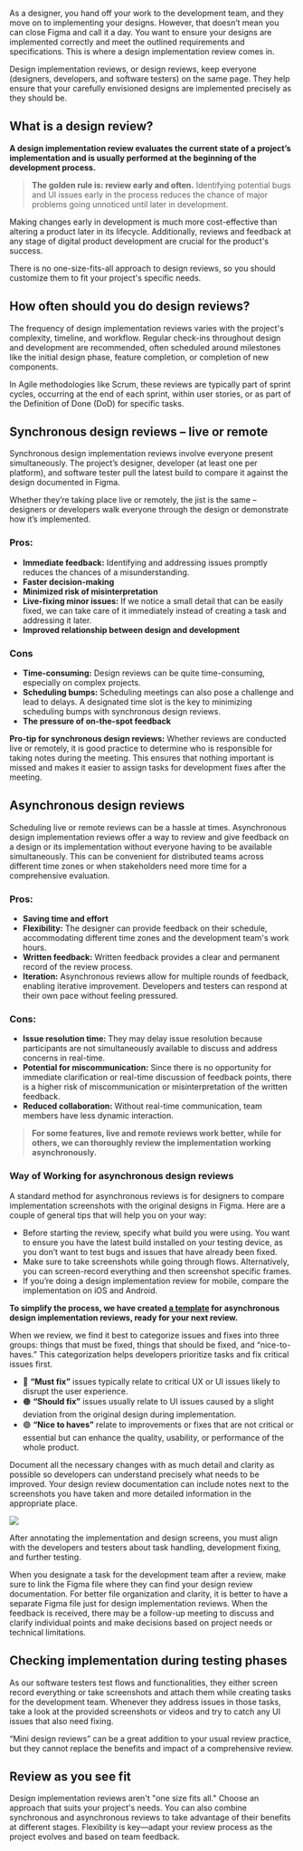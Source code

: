 As a designer, you hand off your work to the development team, and they move on to implementing your designs. However, that doesn’t mean you can close Figma and call it a day. You want to ensure your designs are implemented correctly and meet the outlined requirements and specifications. This is where a design implementation review comes in. 

Design implementation reviews, or design reviews, keep everyone (designers, developers, and software testers) on the same page. They help ensure that your carefully envisioned designs are implemented precisely as they should be.


## What is a design review?

**A design implementation review evaluates the current state of a project’s implementation and is usually performed at the beginning of the development process.**


> **The golden rule is: review early and often.** Identifying potential bugs and UI issues early in the process reduces the chance of major problems going unnoticed until later in development. 

Making changes early in development is much more cost-effective than altering a product later in its lifecycle. Additionally, reviews and feedback at any stage of digital product development are crucial for the product's success.

There is no one-size-fits-all approach to design reviews, so you should customize them to fit your project's specific needs.


## How often should you do design reviews?

The frequency of design implementation reviews varies with the project's complexity, timeline, and workflow. Regular check-ins throughout design and development are recommended, often scheduled around milestones like the initial design phase, feature completion, or completion of new components. 

In Agile methodologies like Scrum, these reviews are typically part of sprint cycles, occurring at the end of each sprint, within user stories, or as part of the Definition of Done (DoD) for specific tasks.


## Synchronous design reviews – live or remote

Synchronous design implementation reviews involve everyone present simultaneously. The project’s designer, developer (at least one per platform), and software tester pull the latest build to compare it against the design documented in Figma. 

Whether they’re taking place live or remotely, the jist is the same – designers or developers walk everyone through the design or demonstrate how it’s implemented. 


### Pros:

* **Immediate feedback:** Identifying and addressing issues promptly reduces the chances of a misunderstanding.
* **Faster decision-making**
* **Minimized risk of misinterpretation**
* **Live-fixing minor issues:** If we notice a small detail that can be easily fixed, we can take care of it immediately instead of creating a task and addressing it later.
* **Improved relationship between design and development**


### Cons

* **Time-consuming:** Design reviews can be quite time-consuming, especially on complex projects.
* **Scheduling bumps:** Scheduling meetings can also pose a challenge and lead to delays. A designated time slot is the key to minimizing scheduling bumps with synchronous design reviews.
* **The pressure of on-the-spot feedback**

**Pro-tip for synchronous design reviews:** Whether reviews are conducted live or remotely, it is good practice to determine who is responsible for taking notes during the meeting. This ensures that nothing important is missed and makes it easier to assign tasks for development fixes after the meeting.


## Asynchronous design reviews

Scheduling live or remote reviews can be a hassle at times. Asynchronous design implementation reviews offer a way to review and give feedback on a design or its implementation without everyone having to be available simultaneously. This can be convenient for distributed teams across different time zones or when stakeholders need more time for a comprehensive evaluation.


### Pros:

* **Saving time and effort**
* **Flexibility:** The designer can provide feedback on their schedule, accommodating different time zones and the development team's work hours.
* **Written feedback:** Written feedback provides a clear and permanent record of the review process. 
* **Iteration:** Asynchronous reviews allow for multiple rounds of feedback, enabling iterative improvement. Developers and testers can respond at their own pace without feeling pressured.


### Cons:

* **Issue resolution time:** They may delay issue resolution because participants are not simultaneously available to discuss and address concerns in real-time.
* **Potential for miscommunication:** Since there is no opportunity for immediate clarification or real-time discussion of feedback points, there is a higher risk of miscommunication or misinterpretation of the written feedback.
* **Reduced collaboration:** Without real-time communication, team members have less dynamic interaction.

> **For some features, live and remote reviews work better, while for others, we can thoroughly review the implementation working asynchronously.**



### Way of Working for asynchronous design reviews

A standard method for asynchronous reviews is for designers to compare implementation screenshots with the original designs in Figma. Here are a couple of general tips that will help you on your way:

* Before starting the review, specify what build you were using. You want to ensure you have the latest build installed on your testing device, as you don’t want to test bugs and issues that have already been fixed. 
* Make sure to take screenshots while going through flows. Alternatively, you can screen-record everything and then screenshot specific frames. 
* If you’re doing a design implementation review for mobile, compare the implementation on iOS and Android.

**To simplify the process, we have created [a template](https://www.figma.com/community/file/989816442007169817/Design-Implementation-review-template) for asynchronous design implementation reviews, ready for your next review.**

When we review, we find it best to categorize issues and fixes into three groups: things that must be fixed, things that should be fixed, and “nice-to-haves.” This categorization helps developers prioritize tasks and fix critical issues first.



* 🔴 **“Must fix”** issues typically relate to critical UX or UI issues likely to disrupt the user experience.
* 🟠 **“Should fix”** issues usually relate to UI issues caused by a slight deviation from the original design during implementation.
* 🟢 **“Nice to haves”** relate to improvements or fixes that are not critical or essential but can enhance the quality, usability, or performance of the whole product.

Document all the necessary changes with as much detail and clarity as possible so developers can understand precisely what needs to be improved. Your design review documentation can include notes next to the screenshots you have taken and more detailed information in the appropriate place.

![](/img/design-implementation-review.jpg)

After annotating the implementation and design screens, you must align with the developers and testers about task handling, development fixing, and further testing. 

When you designate a task for the development team after a review, make sure to link the Figma file where they can find your design review documentation. For better file organization and clarity, it is better to have a separate Figma file just for design implementation reviews. When the feedback is received, there may be a follow-up meeting to discuss and clarify individual points and make decisions based on project needs or technical limitations.


## Checking implementation during testing phases

As our software testers test flows and functionalities, they either screen record everything or take screenshots and attach them while creating tasks for the development team. Whenever they address issues in those tasks, take a look at the provided screenshots or videos and try to catch any UI issues that also need fixing.

“Mini design reviews” can be a great addition to your usual review practice, but they cannot replace the benefits and impact of a comprehensive review.


## Review as you see fit

Design implementation reviews aren't "one size fits all." Choose an approach that suits your project's needs. You can also combine synchronous and asynchronous reviews to take advantage of their benefits at different stages. Flexibility is key—adapt your review process as the project evolves and based on team feedback.
